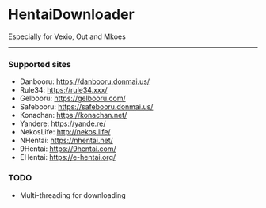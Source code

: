 # HentaiDownloader
Especially for Vexio, Out and Mkoes

---

### Supported sites
- Danbooru: https://danbooru.donmai.us/
- Rule34: https://rule34.xxx/
- Gelbooru: https://gelbooru.com/
- Safebooru: https://safebooru.donmai.us/
- Konachan: https://konachan.net/
- Yandere: https://yande.re/
- NekosLife: http://nekos.life/
- NHentai: https://nhentai.net/
- 9Hentai: https://9hentai.com/
- EHentai: https://e-hentai.org/

### TODO
- Multi-threading for downloading
